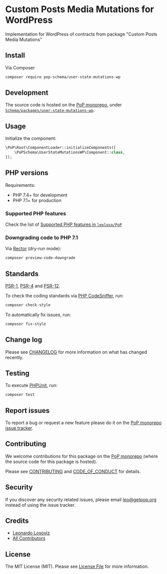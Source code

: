 # Custom Posts Media Mutations for WordPress

<!--
[![Build Status][ico-travis]][link-travis]
[![Quality Score][ico-code-quality]][link-code-quality]
[![Software License][ico-license]](LICENSE.md)
[![Latest Version on Packagist][ico-version]][link-packagist]
[![Coverage Status][ico-scrutinizer]][link-scrutinizer]
[![Total Downloads][ico-downloads]][link-downloads]
-->

Implementation for WordPress of contracts from package "Custom Posts Media Mutations"

## Install

Via Composer

``` bash
composer require pop-schema/user-state-mutations-wp
```

## Development

The source code is hosted on the [PoP monorepo](https://github.com/leoloso/PoP), under [`Schema/packages/user-state-mutations-wp`](https://github.com/leoloso/PoP/tree/master/layers/Schema/packages/user-state-mutations-wp).

## Usage

Initialize the component:

``` php
\PoP\Root\ComponentLoader::initializeComponents([
    \PoPSchema\UserStateMutationsWP\Component::class,
]);
```

## PHP versions

Requirements:

- PHP 7.4+ for development
- PHP 7.1+ for production

### Supported PHP features

Check the list of [Supported PHP features in `leoloso/PoP`](https://github.com/leoloso/PoP/#supported-php-features)

### Downgrading code to PHP 7.1

Via [Rector](https://github.com/rectorphp/rector) (dry-run mode):

```bash
composer preview-code-downgrade
```

## Standards

[PSR-1](https://www.php-fig.org/psr/psr-1), [PSR-4](https://www.php-fig.org/psr/psr-4) and [PSR-12](https://www.php-fig.org/psr/psr-12).

To check the coding standards via [PHP CodeSniffer](https://github.com/squizlabs/PHP_CodeSniffer), run:

``` bash
composer check-style
```

To automatically fix issues, run:

``` bash
composer fix-style
```

## Change log

Please see [CHANGELOG](CHANGELOG.md) for more information on what has changed recently.

## Testing

To execute [PHPUnit](https://phpunit.de/), run:

``` bash
composer test
```

## Report issues

To report a bug or request a new feature please do it on the [PoP monorepo issue tracker](https://github.com/leoloso/PoP/issues).

## Contributing

We welcome contributions for this package on the [PoP monorepo](https://github.com/leoloso/PoP) (where the source code for this package is hosted).

Please see [CONTRIBUTING](CONTRIBUTING.md) and [CODE_OF_CONDUCT](CODE_OF_CONDUCT.md) for details.

## Security

If you discover any security related issues, please email leo@getpop.org instead of using the issue tracker.

## Credits

- [Leonardo Losoviz][link-author]
- [All Contributors][link-contributors]

## License

The MIT License (MIT). Please see [License File](LICENSE.md) for more information.

[ico-version]: https://img.shields.io/packagist/v/pop-schema/user-state-mutations-wp.svg?style=flat-square
[ico-license]: https://img.shields.io/badge/license-MIT-brightgreen.svg?style=flat-square
[ico-travis]: https://img.shields.io/travis/pop-schema/user-state-mutations-wp/master.svg?style=flat-square
[ico-scrutinizer]: https://img.shields.io/scrutinizer/coverage/g/pop-schema/user-state-mutations-wp.svg?style=flat-square
[ico-code-quality]: https://img.shields.io/scrutinizer/g/pop-schema/user-state-mutations-wp.svg?style=flat-square
[ico-downloads]: https://img.shields.io/packagist/dt/pop-schema/user-state-mutations-wp.svg?style=flat-square

[link-packagist]: https://packagist.org/packages/pop-schema/user-state-mutations-wp
[link-travis]: https://travis-ci.org/pop-schema/user-state-mutations-wp
[link-scrutinizer]: https://scrutinizer-ci.com/g/pop-schema/user-state-mutations-wp/code-structure
[link-code-quality]: https://scrutinizer-ci.com/g/pop-schema/user-state-mutations-wp
[link-downloads]: https://packagist.org/packages/pop-schema/user-state-mutations-wp
[link-author]: https://github.com/leoloso
[link-contributors]: ../../../../../../contributors

